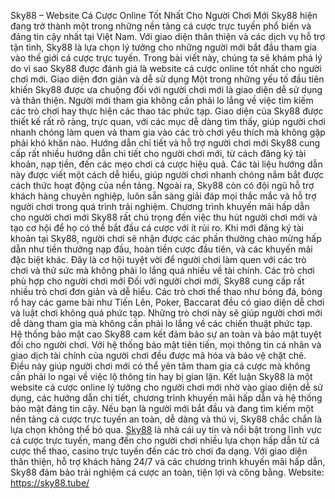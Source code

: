 Sky88 – Website Cá Cược Online Tốt Nhất Cho Người Chơi Mới
Sky88 hiện đang trở thành một trong những nền tảng cá cược trực tuyến phổ biến và đáng tin cậy nhất tại Việt Nam. Với giao diện thân thiện và các dịch vụ hỗ trợ tận tình, Sky88 là lựa chọn lý tưởng cho những người mới bắt đầu tham gia vào thế giới cá cược trực tuyến. Trong bài viết này, chúng ta sẽ khám phá lý do vì sao Sky88 được đánh giá là website cá cược online tốt nhất cho người chơi mới.
Giao diện đơn giản và dễ sử dụng
Một trong những yếu tố đầu tiên khiến Sky88 được ưa chuộng đối với người chơi mới là giao diện dễ sử dụng và thân thiện. Người mới tham gia không cần phải lo lắng về việc tìm kiếm các trò chơi hay thực hiện các thao tác phức tạp. Giao diện của Sky88 được thiết kế rất rõ ràng, trực quan, với các mục dễ dàng tìm thấy, giúp người chơi nhanh chóng làm quen và tham gia vào các trò chơi yêu thích mà không gặp phải khó khăn nào.
Hướng dẫn chi tiết và hỗ trợ người chơi mới
Sky88 cung cấp rất nhiều hướng dẫn chi tiết cho người chơi mới, từ cách đăng ký tài khoản, nạp tiền, đến các mẹo chơi cá cược hiệu quả. Các tài liệu hướng dẫn này được viết một cách dễ hiểu, giúp người chơi nhanh chóng nắm bắt được cách thức hoạt động của nền tảng. Ngoài ra, Sky88 còn có đội ngũ hỗ trợ khách hàng chuyên nghiệp, luôn sẵn sàng giải đáp mọi thắc mắc và hỗ trợ người chơi trong quá trình trải nghiệm.
Chương trình khuyến mãi hấp dẫn cho người chơi mới
Sky88 rất chú trọng đến việc thu hút người chơi mới và tạo cơ hội để họ có thể bắt đầu cá cược với ít rủi ro. Khi mới đăng ký tài khoản tại Sky88, người chơi sẽ nhận được các phần thưởng chào mừng hấp dẫn như tiền thưởng nạp đầu, hoàn tiền cược đầu tiên, và các khuyến mãi đặc biệt khác. Đây là cơ hội tuyệt vời để người chơi làm quen với các trò chơi và thử sức mà không phải lo lắng quá nhiều về tài chính.
Các trò chơi phù hợp cho người chơi mới
Đối với người chơi mới, Sky88 cung cấp rất nhiều trò chơi đơn giản và dễ hiểu. Các trò chơi thể thao như bóng đá, bóng rổ hay các game bài như Tiến Lên, Poker, Baccarat đều có giao diện dễ chơi và luật chơi không quá phức tạp. Những trò chơi này sẽ giúp người chơi mới dễ dàng tham gia mà không cần phải lo lắng về các chiến thuật phức tạp.
Hệ thống bảo mật cao
Sky88 cam kết đảm bảo sự an toàn và bảo mật tuyệt đối cho người chơi. Với hệ thống bảo mật tiên tiến, mọi thông tin cá nhân và giao dịch tài chính của người chơi đều được mã hóa và bảo vệ chặt chẽ. Điều này giúp người chơi mới có thể yên tâm tham gia cá cược mà không cần phải lo ngại về việc lộ thông tin hay bị gian lận.
Kết luận
Sky88 là một website cá cược online lý tưởng cho người chơi mới nhờ vào giao diện dễ sử dụng, các hướng dẫn chi tiết, chương trình khuyến mãi hấp dẫn và hệ thống bảo mật đáng tin cậy. Nếu bạn là người mới bắt đầu và đang tìm kiếm một nền tảng cá cược trực tuyến an toàn, dễ dàng và thú vị, Sky88 chắc chắn là lựa chọn không thể bỏ qua.
<a href="https://sky88.tube/ "> Sky88</a> là nhà cái uy tín và nổi bật trong lĩnh vực cá cược trực tuyến, mang đến cho người chơi nhiều lựa chọn hấp dẫn từ cá cược thể thao, casino trực tuyến đến các trò chơi đa dạng. Với giao diện thân thiện, hỗ trợ khách hàng 24/7 và các chương trình khuyến mãi hấp dẫn, Sky88 đảm bảo trải nghiệm cá cược an toàn, tiện lợi và công bằng.
Website: https://sky88.tube/
